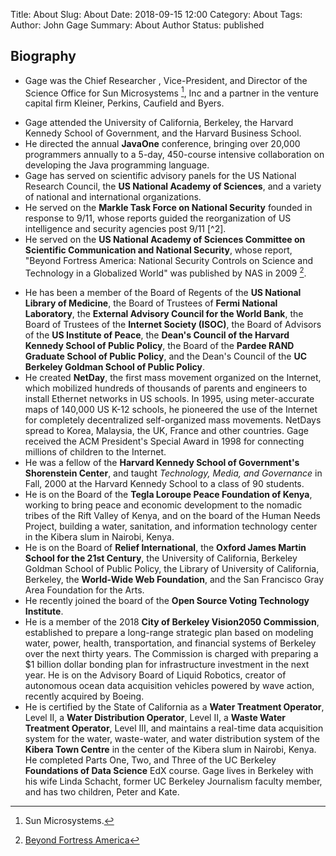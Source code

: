 Title: About
Slug: About
Date: 2018-09-15 12:00
Category: About
Tags:
Author: John Gage
Summary: About Author
Status: published



## Biography ##

- Gage was the Chief Researcher , Vice-President, and Director of the Science Office for Sun Microsystems [^1], Inc and a partner in the venture capital firm Kleiner, Perkins, Caufield and Byers.  

[^1]: Sun Microsystems.

- Gage attended the University of California, Berkeley, the Harvard Kennedy School of Government, and the Harvard Business School.
- He directed the annual **JavaOne** conference, bringing over 20,000 programmers annually to a 5-day, 450-course intensive collaboration on developing the Java programming language.
- Gage has served on scientific advisory panels for the US National Research Council,  the  **US National Academy of Sciences**, and a variety of national and international organizations.
- He served on the **Markle Task Force on National Security** founded in response to 9/11, whose reports guided the reorganization of US intelligence and security agencies post 9/11 [^2].
- He served on the **US National Academy of Sciences Committee on Scientific Communication and National Security**, whose report, "Beyond Fortress America: National Security Controls on Science and Technology in a Globalized World" was published by NAS in 2009 [^3].
[^3]: [Beyond Fortress America](https://www.nap.edu/read/12567/chapter/1)

- He has been a member of the Board of Regents of the **US National Library of Medicine**, the Board of Trustees of **Fermi National Laboratory**, the **External Advisory Council for the World Bank**, the Board of Trustees of the **Internet Society (ISOC)**, the Board of Advisors of the **US Institute of Peace**, the **Dean's Council of the Harvard Kennedy School of Public Policy**,  the Board of the **Pardee RAND Graduate School of Public Policy**, and the Dean's Council of the **UC Berkeley Goldman School of Public Policy**.
- He created **NetDay**, the first mass movement organized on the Internet, which mobilized hundreds of thousands of parents and engineers to install Ethernet networks in US schools. In 1995,  using meter-accurate maps of 140,000 US K-12 schools, he pioneered the use of the Internet for completely decentralized self-organized mass movements. NetDays spread to Korea, Malaysia, the UK, France and other countries. Gage received the ACM President's Special Award in 1998 for connecting millions of children to the Internet.
- He was a fellow of the **Harvard Kennedy School of Government's Shorenstein Center**, and taught *Technology, Media, and Governance* in Fall, 2000 at the Harvard Kennedy School to a class of 90 students.
- He is on the Board of the **Tegla Loroupe Peace Foundation of Kenya**, working to bring peace and economic development to the nomadic tribes of the Rift Valley of Kenya, and on the board of the Human Needs Project, building a water, sanitation, and information technology center in the Kibera slum in Nairobi, Kenya.
- He is on the Board of **Relief International**, the **Oxford James Martin School for the 21st Century**, the University of California, Berkeley Goldman School of Public Policy, the Library of University of California, Berkeley, the **World-Wide Web Foundation**, and the San Francisco Gray Area Foundation for the Arts.
- He recently joined the board of the **Open Source Voting Technology Institute**.
- He is a member of the 2018 **City of Berkeley Vision2050 Commission**, established to prepare a long-range strategic plan based on modeling water, power, health, transportation, and financial systems of Berkeley over the next thirty years. The Commission is charged with preparing a $1 billion dollar bonding plan for infrastructure investment in the next year.
He is on the Advisory Board of Liquid Robotics, creator of autonomous ocean data acquisition vehicles powered by wave action, recently acquired by Boeing.
- He is certified by  the State of California as a **Water Treatment Operator**, Level II, a **Water Distribution Operator**, Level II, a **Waste Water Treatment Operator**, Level III, and maintains a real-time data acquisition system for the water, waste-water, and water distribution system of the **Kibera Town Centre** in the center of the Kibera slum in Nairobi, Kenya.
He completed Parts One, Two, and Three of the UC Berkeley **Foundations of Data Science** EdX course.
Gage lives in Berkeley with his wife Linda Schacht, former UC Berkeley Journalism faculty member, and has two children, Peter and Kate.
